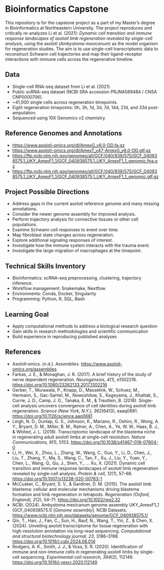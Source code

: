 # Bioinformatics Capstone

This repository is for the capstone project as a part of my Master’s degree in Bioinformatics at Northeastern University.
The project reproduces and critically re-analyzes Li et al. (2021): *Dynamic cell transition and immune response landscapes of axolotl limb regeneration revealed by single-cell analysis*, using the axolotl (*Ambystoma mexicanum*) as the model organism for regeneration studies.
The aim is to use single-cell transcriptomic data to reconstruct Schwann cell trajectories and map their ligand-receptor interactions with immune cells across the regenerative timeline.

## Data

- Single-cell RNA-seq dataset from Li et al. (2021).
- Public scRNA-seq dataset (NCBI SRA accession PRJNA589484 / CNSA CNP0000706).
- ~41,000 single cells across regeneration timepoints.
- Eight regeneration timepoints: 0h, 3h, 1d, 3d, 7d, 14d, 21d, and 33d post-amputation.
- Sequenced using 10X Genomics v2 chemistry.

## Reference Genomes and Annotations

- https://www.axolotl-omics.org/dl/AmexG_v6.0-DD.fa.gz
- https://www.axolotl-omics.org/dl/AmexT_v47-AmexG_v6.0-DD.gtf.gz
- https://ftp.ncbi.nlm.nih.gov/genomes/all/GCF/040/938/575/GCF_040938575.1_UKY_AmexF1_1/GCF_040938575.1_UKY_AmexF1_1_genomic.fna.gz
- https://ftp.ncbi.nlm.nih.gov/genomes/all/GCF/040/938/575/GCF_040938575.1_UKY_AmexF1_1/GCF_040938575.1_UKY_AmexF1_1_genomic.gtf.gz

## Project Possible Directions

- Address gaps in the current axolotl reference genome and many missing annotations.
- Consider the newer genome assembly for improved analysis.
- Perform trajectory analysis for connective tissues or other cell populations.
- Examine Schwann cell responses to event over time.
- Map fibroblast state changes across regeneration. 
- Explore additional signaling responses of interest. 
- Investigate how the immune system interacts with the trauma event.
- Investigate the large migration of macrophages at the timepoint.

## Technical Skills Inventory

- Bioinformatics: scRNA-seq preprocessing, clustering, trajectory inference.
- Workflow management: Snakemake, Nextflow
- Environments: Conda, Docker, Singularity
- Programming: Python, R, SQL, Bash

## Learning Goal

- Apply computational methods to address a biological research question
- Gain skills in research methodologies and scientific communication
- Build experience in reproducing published analyses

## References

- Axolotl‐omics. (n.d.). *Assemblies.* https://www.axolotl-omics.org/assemblies
- Farkas, J. E., & Monaghan, J. R. (2017). A brief history of the study of nerve dependent regeneration. *Neurogenesis, 4*(1), e1302216. https://doi.org/10.1080/23262133.2017.1302216
- Gerber, T., Murawala, P., Knapp, D., Masselink, W., Schuez, M., Hermann, S., Gac-Santel, M., Nowoshilow, S., Kageyama, J., Khattak, S., Currie, J. D., Camp, J. G., Tanaka, E. M., & Treutlein, B. (2018). Single-cell analysis uncovers convergence of cell identities during axolotl limb regeneration. *Science (New York, N.Y.), 362*(6413), eaaq0681. https://doi.org/10.1126/science.aaq0681
- Leigh, N. D., Dunlap, G. S., Johnson, K., Mariano, R., Oshiro, R., Wong, A. Y., Bryant, D. M., Miller, B. M., Ratner, A., Chen, A., Ye, W. W., Haas, B. J., & Whited, J. L. (2018). Transcriptomic landscape of the blastema niche in regenerating adult axolotl limbs at single-cell resolution. *Nature Communications, 9*(1), 5153. https://doi.org/10.1038/s41467-018-07604-0
- Li, H., Wei, X., Zhou, L., Zhang, W., Wang, C., Guo, Y., Li, D., Chen, J., Liu, T., Zhang, Y., Ma, S., Wang, C., Tan, F., Xu, J., Liu, Y., Yuan, Y., Chen, L., Wang, Q., Qu, J., Shen, Y., … Xu, X. (2021). Dynamic cell transition and immune response landscapes of axolotl limb regeneration revealed by single-cell analysis. *Protein & cell, 12*(1), 57–66. https://doi.org/10.1007/s13238-020-00763-1
- McCusker, C., Bryant, S. V., & Gardiner, D. M. (2015). The axolotl limb blastema: cellular and molecular mechanisms driving blastema formation and limb regeneration in tetrapods. *Regeneration (Oxford, England), 2*(2), 54–71. https://doi.org/10.1002/reg2.32
- NCBI. (2024). Ambystoma mexicanum genome assembly UKY_AmexF1_1 (GCF_040938575.1) [*Genome assembly*]. NCBI Datasets. https://www.ncbi.nlm.nih.gov/datasets/genome/GCF_040938575.1/
- Qin, T., Han, J., Fan, C., Sun, H., Rauf, N., Wang, T., Yin, Z., & Chen, X. (2024). Unveiling axolotl transcriptome for tissue regeneration with high-resolution annotation via long-read sequencing. *Computational and structural biotechnology journal, 23*, 3186–3198. https://doi.org/10.1016/j.csbj.2024.08.014
- Rodgers, A. K., Smith, J. J., & Voss, S. R. (2020). Identification of immune and non-immune cells in regenerating axolotl limbs by single-cell sequencing. *Experimental cell research, 394*(2), 112149. https://doi.org/10.1016/j.yexcr.2020.112149
